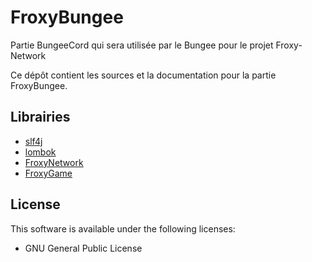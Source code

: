 # FroxyBungee
Partie BungeeCord qui sera utilisée par le Bungee pour le projet Froxy-Network

Ce dépôt contient les sources et la documentation pour la partie FroxyBungee.

## Librairies
- [slf4j](https://www.slf4j.org/)
- [lombok](https://github.com/rzwitserloot/lombok)
- [FroxyNetwork](https://github.com/froxynetwork/froxynetwork)
- [FroxyGame](https://github.com/froxynetwork/froxygame)

## License
This software is available under the following licenses:

  * GNU General Public License